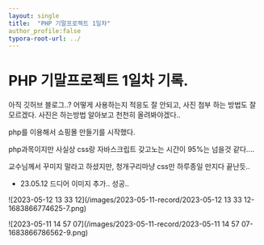 ```yaml
---
layout: single
title:  "PHP 기말프로젝트 1일차"
author_profile:false
typora-root-url: ../
---
```


# PHP 기말프로젝트 1일차 기록.

아직 깃허브 블로그..? 어떻게 사용하는지 적응도 잘 안되고, 사진 첨부 하는 방법도 잘 모르겠다.
사진은 하는방법 알아보고 천천히 올려봐야겠다..

php를 이용해서 쇼핑몰 만들기를 시작했다.

php과목이지만 사실상 css랑 자바스크립트 갖고노는 시간이 95%는 넘을것 같다....

교수님께서 꾸미지 말라고 하셨지만, 청개구리마냥 css만 하루종일 만지다 끝난듯..





+ 23.05.12 드디어 이미지 추가.. 성공..

![2023-05-12 13 33 12](/images/2023-05-11-record/2023-05-12 13 33 12-1683866774625-7.png)

![2023-05-11 14 57 07](/images/2023-05-11-record/2023-05-11 14 57 07-1683866786562-9.png)
